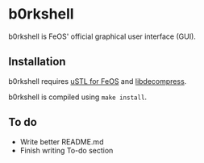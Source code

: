 b0rkshell
=========

b0rkshell is FeOS' official graphical user interface (GUI).

Installation
------------

b0rkshell requires [uSTL for FeOS](http://feos.mtheall.com/uSTL-FeOS/) and [libdecompress](https://github.com/mtheall/libdecompress).

b0rkshell is compiled using `make install`.

To do
-----

- Write better README.md
- Finish writing To-do section
